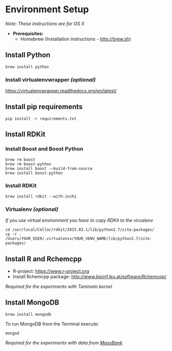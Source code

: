 # Environment Setup
_Note: These instructions are for OS X_

* **Prerequisites:**
  * Homebrew (Installation instructions - http://brew.sh)

## Install Python

```console
brew install python
```

### Install virtualenvwrapper _(optional)_

https://virtualenvwrapper.readthedocs.org/en/latest/

## Install pip requirements

```console
pip install -r requirements.txt
```

## Install RDKit

### Install Boost and Boost Python
```console
brew rm boost
brew rm boost-python
brew install boost -–build-from-source
brew install boost-python
```

### Install RDKit

```console
brew install rdkit --with-inchi
```

### Virtualenv _(optional)_
_If you use virtual environment you have to copy RDKit to the virualenv_

```console
cd /usr/local/Cellar/rdkit/2015.03.1/lib/python2.7/site-packages/
cp -r . /Users/YOUR_USER/.virtualenvs/YOUR_VENV_NAME/lib/python2.7/site-packages/
```

## Install R and Rchemcpp
* R-project: https://www.r-project.org
* Install Rchemcpp package: http://www.bioinf.jku.at/software/Rchemcpp/

*Required for the experiments with Tanimoto kernel*

## Install MongoDB

```console
brew install mongodb
```

To run MongoDB from the Terminal execute:

```console
mongod
```

*Required for the experiments with data from [MassBank](http://massbank.jp)*
